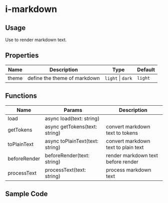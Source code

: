 # i-markdown

## Usage

Use to render markdown text.

## Properties

| Name  | Description                  | Type              | Default |
| ----- | ---------------------------- | ----------------- | ------- |
| theme | define the theme of markdown | `light` \| `dark` | `light` |

## Functions

| Name         | Params                          | Description                         |
| ------------ | ------------------------------- | ----------------------------------- |
| load         | async load(text: string)        |                                     |
| getTokens    | async getTokens(text: string)   | convert markdown text to tokens     |
| toPlainText  | async toPlainText(text: string) | convert markdown text to plain text |
| beforeRender | beforeRender(text: string)      | render markdown text before render  |
| processText  | processText(text: string)       | process markdown text               |

## Sample Code
